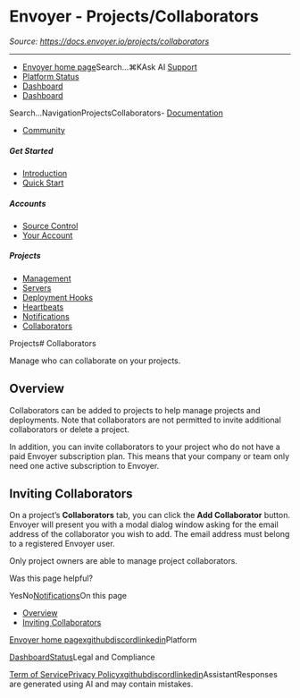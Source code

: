 # Envoyer - Projects/Collaborators

*Source: https://docs.envoyer.io/projects/collaborators*

---

- [Envoyer home page](https://envoyer.io)Search...⌘KAsk AI
[Support](/cdn-cgi/l/email-protection#91f4ffe7fee8f4e3d1fdf0e3f0e7f4fdbff2fefc)
- [Platform Status](https://status.laravel.com/)
- [Dashboard](https://envoyer.io)
- [Dashboard](https://envoyer.io)

Search...NavigationProjectsCollaborators- [Documentation](/introduction)
- [Community](https://discord.com/invite/laravel)
##### Get Started

- [Introduction](/introduction)
- [Quick Start](/quick-start)

##### Accounts

- [Source Control](/accounts/source-control)
- [Your Account](/accounts/your-account)

##### Projects

- [Management](/projects/management)
- [Servers](/projects/servers)
- [Deployment Hooks](/projects/deployment-hooks)
- [Heartbeats](/projects/heartbeats)
- [Notifications](/projects/notifications)
- [Collaborators](/projects/collaborators)

Projects# Collaborators

Manage who can collaborate on your projects.

## [​](#overview)Overview

Collaborators can be added to projects to help manage projects and deployments. Note that collaborators are not permitted to invite additional collaborators or delete a project.

In addition, you can invite collaborators to your project who do not have a paid Envoyer subscription plan. This means that your company or team only need one active subscription to Envoyer.

## [​](#inviting-collaborators)Inviting Collaborators

On a project’s **Collaborators** tab, you can click the **Add Collaborator** button. Envoyer will present you with a modal dialog window asking for the email address of the collaborator you wish to add. The email address must belong to a registered Envoyer user.

Only project owners are able to manage project collaborators.

Was this page helpful?

YesNo[Notifications](/projects/notifications)On this page
- [Overview](#overview)
- [Inviting Collaborators](#inviting-collaborators)

[Envoyer home page](https://envoyer.io)[x](https://x.com/laravelphp)[github](https://github.com/laravel)[discord](https://discord.com/invite/laravel)[linkedin](https://linkedin.com/company/laravel)Platform

[Dashboard](https://envoyer.io/)[Status](https://status.laravel.com/)Legal and Compliance

[Term of Service](https://envoyer.io/terms)[Privacy Policy](https://envoyer.io/privacy)[x](https://x.com/laravelphp)[github](https://github.com/laravel)[discord](https://discord.com/invite/laravel)[linkedin](https://linkedin.com/company/laravel)AssistantResponses are generated using AI and may contain mistakes.